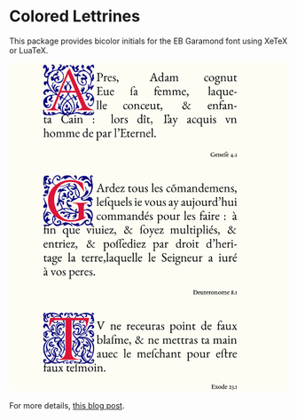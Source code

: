 # Colored Lettrines

This package provides bicolor initials for the EB Garamond font
using XeTeX or LuaTeX.


![Example](example.png)


For more details, [this blog post](http://tex.blogoverflow.com/2011/08/putting-colors-in-initials/).
